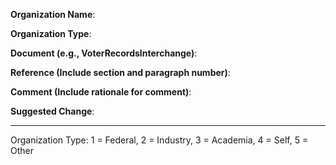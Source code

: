 **Organization Name**:

**Organization Type**:

**Document (e.g., VoterRecordsInterchange)**:

**Reference (Include section and paragraph number)**:

**Comment (Include rationale for comment)**:

**Suggested Change**:

---

Organization Type: 1 = Federal, 2 = Industry, 3 = Academia, 4 = Self, 5 = Other
